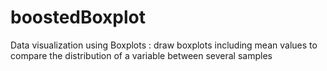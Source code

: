 # boostedBoxplot
Data visualization using Boxplots : draw boxplots including mean values to compare the distribution of a variable between several samples
